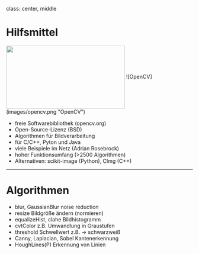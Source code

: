 class: center, middle

# Hilfsmittel
<img align="center" width="320" height="170" src="images/opencv.png">
![OpenCV](images/opencv.png "OpenCV")

- freie Softwarebibliothek (opencv.org)
- Open-Source-Lizenz (BSD)
- Algorithmen für Bildverarbeitung
- für C/C++, Pyton und Java
- viele Beispiele im Netz (Adrian Rosebrock)
- hoher Funktionsumfang (>2500 Algorithmen)
- Alternativen: scikit-image (Python), CImg (C++)

---
# Algorithmen

- blur, GaussianBlur noise reduction
- resize Bildgröße ändern (normieren)
- equalizeHist, clahe Bildhistogramm
- cvtColor z.B. Umwandlung in Graustufen
- threshold Schwellwert z.B. -> schwarzweiß
- Canny, Laplacian, Sobel Kantenerkennung
- HoughLines(P) Erkennung von Linien

